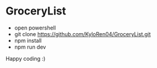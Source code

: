 # GroceryList
- open powershell
- git clone https://github.com/KyloRen04/GroceryList.git
- npm install
- npm run dev

Happy coding :)
